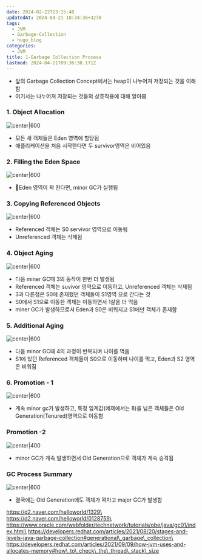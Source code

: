```yaml
---
date: 2024-02-22T23:15:48
updatedAt: 2024-04-21 18:34:36+3270
tags:
  - JVM
  - Garbage-Collection
  - hugo_blog
categories:
  - JVM
title: 1-Garbage Collection Process
lastmod: 2024-04-21T09:36:38.171Z
---
```

* 앞의 Garbage Collection Concept에서는 heap이 나누어져 저장되는 것을 이해함
* 여기서는 나누어져 저장되는 것들의 상호작용에 대해 알아봄

### 1. Object Allocation

![center|600](/image/real-resource-image/Pasted%20image%2020240222231607.png)

* 모든 새 객체들은 Eden 영역에 할당됨
* 애플리케이션을 처음 시작한다면 두 survivor영역은 비어있음

### 2. Filling the Eden Space

![center|600](/image/real-resource-image/Pasted%20image%2020240222232133.png)

* Eden 영역이 꽉 찬다면, minor GC가 실행됨

### 3. Copying Referenced Objects

![center|600](/image/real-resource-image/Pasted%20image%2020240222232238.png)

* Referenced 객체는 S0 servivor 영역으로 이동됨
* Unreferenced 객체는 삭제됨

### 4. Object Aging

![center|600](/image/real-resource-image/Pasted%20image%2020240222232408.png)

* 다음 miner GC때 3의 동작이 한번 더 발생됨
* Referenced 객체는 suvivor 영역으로 이동하고, Unreferenced 객체는 삭제됨
* 3과 다른점은 S0에 존재했던 객체들이 S1영역 으로 간다는 것
* S0에서 S1으로 이동한 객체는 이동하면서 1살을 더 먹음
* miner GC가 발생하므로서 Eden과 S0은 비워지고 S1에만 객체가 존재함

### 5. Additional Aging

![center|600](/image/real-resource-image/Pasted%20image%2020240222233018.png)

* 다음 minor GC때 4의 과정이 반복되며 나이를 먹음
* S1에 있던 Referenced 객체들이 S0으로 이동하며 나이를 먹고, Eden과 S2 영역은 비워짐

### 6. Promotion - 1

![center|600](/image/real-resource-image/Pasted%20image%2020240222233216.png)

* 계속 minor gc가 발생하고, 특정 임계값(예제에서는 8)을 넘은 객체들은 Old Generation(Tenured)영역으로 이동함

### Promotion -2

![center|400](/image/real-resource-image/Pasted%20image%2020240222233418.png)

* minor GC가 계속 발생하면서 Old Generation으로 객체가 계속 승격됨

### GC Process Summary

![center|600](/image/real-resource-image/Pasted%20image%2020240222233605.png)

* 결국에는 Old Generation에도 객체가 꽉차고 major GC가 발생함

https://d2.naver.com/helloworld/1329\
https://d2.naver.com/helloworld/0128759\
https://www.oracle.com/webfolder/technetwork/tutorials/obe/java/gc01/index.html\
https://developers.redhat.com/articles/2021/08/20/stages-and-levels-java-garbage-collection#generational\_garbage\_collection\
https://developers.redhat.com/articles/2021/09/09/how-jvm-uses-and-allocates-memory#how\_to\_check\_the\_thread\_stack\_size
